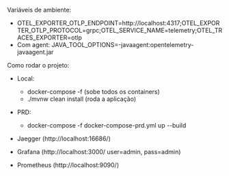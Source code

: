 Variáveis de ambiente:

- OTEL_EXPORTER_OTLP_ENDPOINT=http://localhost:4317;OTEL_EXPORTER_OTLP_PROTOCOL=grpc;OTEL_SERVICE_NAME=telemetry;OTEL_TRACES_EXPORTER=otlp
- Com agent: JAVA_TOOL_OPTIONS=-javaagent:opentelemetry-javaagent.jar

Como rodar o projeto:
- Local:
  - docker-compose -f (sobe todos os containers)
  - ./mvnw clean install (roda a aplicação)
- PRD:
  - docker-compose -f docker-compose-prd.yml up --build

- Jaegger (http://localhost:16686/)
- Grafana (http://localhost:3000/ user=admin, pass=admin)
- Prometheus (http://localhost:9090/)